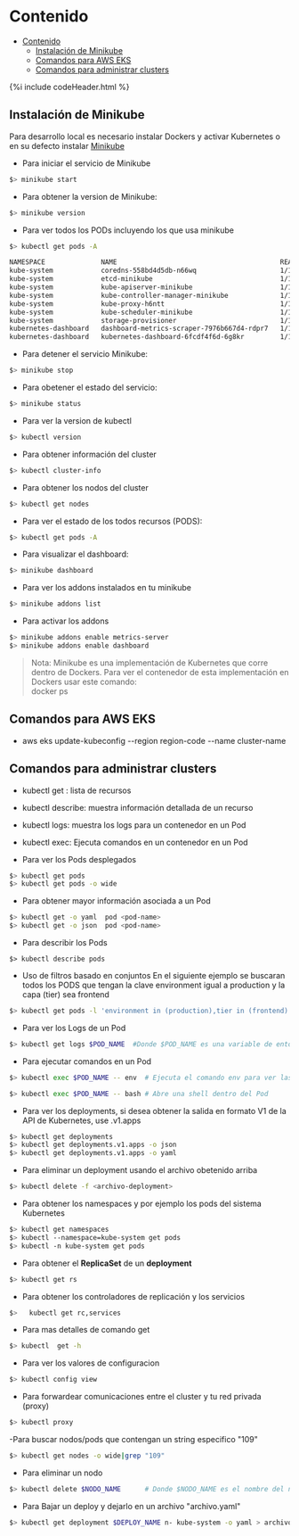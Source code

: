 # Contenido

- [Contenido](#contenido)
  - [Instalación de Minikube](#instalación-de-minikube)
  - [Comandos para AWS EKS](#comandos-para-aws-eks)
  - [Comandos para administrar clusters](#comandos-para-administrar-clusters)

{%i include codeHeader.html %}

## Instalación de Minikube

Para desarrollo local es necesario instalar Dockers y activar Kubernetes o en su defecto instalar [Minikube]( https://minikube.sigs.k8s.io/docs/start/ )

- Para iniciar el servicio de Minikube

```bash
$> minikube start
```

- Para obtener la version de Minikube:

```bash
$> minikube version
```

- Para ver todos los PODs incluyendo los que usa minikube

``` bash
$> kubectl get pods -A
```

``` bash
NAMESPACE              NAME                                         READY   STATUS    RESTARTS   AGE
kube-system            coredns-558bd4d5db-n66wq                     1/1     Running   5          15d
kube-system            etcd-minikube                                1/1     Running   5          15d
kube-system            kube-apiserver-minikube                      1/1     Running   5          15d
kube-system            kube-controller-manager-minikube             1/1     Running   5          15d
kube-system            kube-proxy-h6ntt                             1/1     Running   5          15d
kube-system            kube-scheduler-minikube                      1/1     Running   5          15d
kube-system            storage-provisioner                          1/1     Running   11         15d
kubernetes-dashboard   dashboard-metrics-scraper-7976b667d4-rdpr7   1/1     Running   5          15d
kubernetes-dashboard   kubernetes-dashboard-6fcdf4f6d-6g8kr         1/1     Running   10         15d
```

- Para detener el servicio Minikube:

```bash
$> minikube stop
```

- Para obetener el estado del servicio:

```bash
$> minikube status  
```

- Para ver la version de kubectl

```bash
$> kubectl version
```

- Para obtener información del cluster

```bash
$> kubectl cluster-info
```

- Para obtener los nodos del cluster

```bash
$> kubectl get nodes
```

- Para ver el estado de los todos recursos (PODS):

```bash
$> kubectl get pods -A
```

- Para visualizar el dashboard:

```bash
$> minikube dashboard
```

- Para ver los addons instalados en tu minikube

```bash
$> minikube addons list
```

- Para activar los addons

```bash
$> minikube addons enable metrics-server
$> minikube addons enable dashboard
````

> Nota:
     Minikube es una implementación de Kubernetes que corre dentro de Dockers. 
     Para ver el contenedor de esta implementación en Dockers usar este comando:  
     docker ps

## Comandos para AWS EKS

- aws eks update-kubeconfig --region region-code --name cluster-name
  
## Comandos para administrar clusters

- kubectl get : lista de recursos
- kubectl describe: muestra información detallada de un recurso
- kubectl logs: muestra los logs para un contenedor en un Pod
- kubectl exec: Ejecuta comandos en un contenedor en un Pod

- Para ver los Pods desplegados

```bash
$> kubectl get pods
$> kubectl get pods -o wide
```

- Para obtener mayor información asociada a un Pod

```bash
$> kubectl get -o yaml  pod <pod-name>
$> kubectl get -o json  pod <pod-name>
```

- Para describir los Pods

```bash3
$> kubectl describe pods
```

- Uso de filtros basado en conjuntos
En el siguiente ejemplo se buscaran todos los PODS que tengan la clave environment igual a production
y la capa (tier) sea frontend

```bash
$> kubectl get pods -l 'environment in (production),tier in (frontend)'
```

- Para ver los Logs de un Pod

```bash
$> kubectl get logs $POD_NAME  #Donde $POD_NAME es una variable de entorno con el nombre del Pod obtenido en pasos anteriores
```

- Para ejecutar comandos en un Pod

```bash
$> kubectl exec $POD_NAME -- env  # Ejecuta el comando env para ver las variables de entorno del Pod

$> kubectl exec $POD_NAME -- bash # Abre una shell dentro del Pod
```

- Para ver los deployments, si desea obtener la salida en formato V1 de la API de Kubernetes, use .v1.apps

``` bash
$> kubectl get deployments
$> kubectl get deployments.v1.apps -o json
$> kubectl get deployments.v1.apps -o yaml
```

- Para eliminar un deployment usando el archivo obetenido arriba

```bash
$> kubectl delete -f <archivo-deployment>
```

- Para obtener los namespaces y por ejemplo los pods del sistema Kubernetes

```bash
$> kubectl get namespaces
$> kubectl --namespace=kube-system get pods
$> kubectl -n kube-system get pods
```

- Para obtener el **ReplicaSet** de un **deployment**

```bash
$> kubectl get rs
```

- Para obtener los controladores de replicación y los servicios

```bash
$>   kubectl get rc,services
```

- Para mas detalles de comando get

```bash
$> kubectl  get -h
```

- Para ver los valores de configuracion

```bash
$> kubectl config view
```

- Para forwardear comunicaciones entre el cluster y tu red privada (proxy)

```bash
$> kubectl proxy
```

-Para buscar nodos/pods que contengan un string especifico "109"

```bash
$> kubectl get nodes -o wide|grep "109"
```

- Para eliminar un nodo 

```bash
$> kubectl delete $NODO_NAME      # Donde $NODO_NAME es el nombre del nodo
```

- Para Bajar un deploy y dejarlo en un archivo "archivo.yaml"

```bash
$> kubectl get deployment $DEPLOY_NAME n- kube-system -o yaml > archivo.yaml
```
